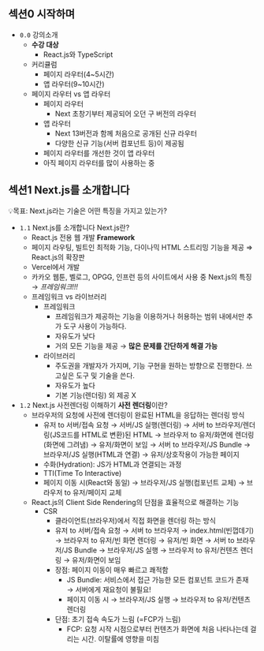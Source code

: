 ## 섹션0 시작하며

- `0.0` 강의소개
  - **수강 대상**
    - React.js와 TypeScript
  - 커리큘럼
    - 페이지 라우터(4~5시간)
    - 앱 라우터(9~10시간)
  - 페이지 라우터 vs 앱 라우터
    - 페이지 라우터
      - Next 초창기부터 제공되어 오던 구 버전의 라우터
    - 앱 라우터
      - Next 13버전과 함께 처음으로 공개된 신규 라우터
      - 다양한 신규 기능(서버 컴포넌트 등)이 제공됨
    - 페이지 라우터를 개선한 것이 앱 라우터
    - 아직 페이지 라우터를 많이 사용하는 중

## 섹션1 Next.js를 소개합니다

💡목표: Next.js라는 기술은 어떤 특징을 가지고 있는가?

- `1.1` Next.js를 소개합니다
  Next.js란?
  - React.js 전용 웹 개발 **Framework**
  - 페이지 라우팅, 빌트인 최적화 기능, 다이나믹 HTML 스트리밍 기능을 제공 ⇒ React.js의 확장판
  - Vercel에서 개발
  - 카카오 웹툰, 벨로그, OPGG, 인프런 등의 사이트에서 사용 중
  Next.js의 특징 → _프레임워크!!!_
  - 프레임워크 vs 라이브러리
    - 프레임워크
      - 프레임워크가 제공하는 기능을 이용하거나 허용하는 범위 내에서만 추가 도구 사용이 가능하다.
      - 자유도가 낮다
      - 거의 모든 기능을 제공 → **많은 문제를 간단하게 해결 가능**
    - 라이브러리
      - 주도권을 개발자가 가지며, 기능 구현을 원하는 방향으로 진행한다. 쓰고싶은 도구 및 기술을 쓴다.
      - 자유도가 높다
      - 기본 기능(렌더링) 외 제공 X
- `1.2` Next.js 사전렌더링 이해하기
  **사전 렌더링**이란?
  - 브라우저의 요청에 사전에 렌더링이 완료된 HTML을 응답하는 렌더링 방식
    - 유저 to 서버/접속 요청 → 서버/JS 실행(렌더링) → 서버 to 브라우저/렌더링(JS코드를 HTML로 변환)된 HTML → 브라우저 to 유저/화면에 렌더링(화면에 그려냄) → 유저/화면이 보임 → 서버 to 브라우저/JS Bundle → 브라우저/JS 실행(HTML과 연결) → 유저/상호작용이 가능한 페이지
    - 수화(Hydration): JS가 HTML과 연결되는 과정
    - TTI(Time To Interactive)
    - 페이지 이동 시(React와 동일) → 브라우저/JS 실행(컴포넌트 교체) → 브라우저 to 유저/페이지 교체
  - React.js의 Client Side Rendering의 단점을 효율적으로 해결하는 기능
    - CSR
      - 클라이언트(브라우저)에서 직접 화면을 렌더링 하는 방식
      - 유저 to 서버/접속 요청 → 서버 to 브라우저 → index.html(빈껍데기) → 브라우저 to 유저/빈 화면 렌더링 → 유저/빈 화면 → 서버 to 브라우저/JS Bundle → 브라우저/JS 실행 → 브라우저 to 유저/컨텐츠 렌더링 → 유저/화면이 보임
      - 장점: 페이지 이동이 매우 빠르고 쾌적함
        - JS Bundle: 서비스에서 접근 가능한 모든 컴포넌트 코드가 존재 → 서버에게 재요청이 불필요!
        - 페이지 이동 시 → 브라우저/JS 실행 → 브라우저 to 유저/컨텐츠 렌더링
      - 단점: 초기 접속 속도가 느림 (=FCP가 느림)
        - FCP: 요청 시작 시점으로부터 컨텐츠가 화면에 처음 나타나는데 걸리는 시간. 이탈률에 영향을 미침

